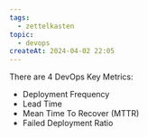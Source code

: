 ```yaml
---
tags:
  - zettelkasten
topic:
  - devops
createAt: 2024-04-02 22:05
---
```

There are 4 DevOps Key Metrics:
- Deployment Frequency
- Lead Time
- Mean Time To Recover (MTTR)
- Failed Deployment Ratio